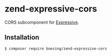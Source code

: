 # zend-expressive-cors

CORS subcomponent for [Expressive](https://github.com/zendframework/zend-expressive).

## Installation

```bash
$ composer require boesing/zend-expressive-cors
```
